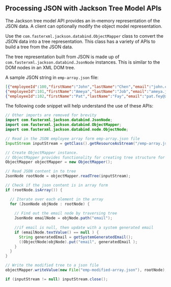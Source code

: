 ## Processing JSON with Jackson Tree Model APIs

The Jackson tree model API provides an in-memory representation of the JSON data. A client can
optionally modify the object model representation.

Use the `com.fasterxml.jackson.databind.ObjectMapper` class to convert the JSON
data into a tree representation. This class has a variety of APIs to build a tree from the JSON data.

The tree representation built from JSON is made up of
`com.fasterxml.jackson.databind.JsonNode` instances. This is similar to the DOM nodes in an
XML DOM tree.

A sample JSON string in `emp-array.json` file:
```json
[{"employeeId":100,"firstName":"John","lastName":"Chen","email":"john.chen@xxxx.com","hireDate":"2008-10-16"},
{"employeeId":101,"firstName":"Ameya","lastName":"Job","email":"ameya.job@xxx.com","hireDate":"2013-03-06"},
{"employeeId":102,"firstName":"Pat","lastName":"Fay","email":"pat.fey@xxx.com","hireDate":"2001-03-06"}]
```
The following code snippet will help understand the use of these APIs:
```java
// Other imports are removed for brevity
import com.fasterxml.jackson.databind.JsonNode;
import com.fasterxml.jackson.databind.ObjectMapper;
import com.fasterxml.jackson.databind.node.ObjectNode;

// Read in the JSON employee array form emp-array.json file
InputStream inputStream = getClass().getResourceAsStream("/emp-array.json");

// Create ObjectMapper instance. 
// ObjectMapper provides functionality for creating tree structure for JSON content
ObjectMapper objectMapper = new ObjectMapper();

// Read JSON content in to tree
JsonNode rootNode = objectMapper.readTree(inputStream);

// Check if the json content is in array form
if (rootNode.isArray()) {

  // Iterate over each element in the array
  for (JsonNode objNode : rootNode) {
  
    // Find out the email node by traversing tree
    JsonNode emailNode = objNode.path("email");
    
    //if email is null, then update with a system generated email
    if (emailNode.textValue() == null ) {
      String generatedEmail = getSystemGeneratedEmail();
      ((ObjectNode)objNode).put("email", generatedEmail );
    }
  }
}

// Write the modified tree to a json file
objectMapper.writeValue(new File("emp-modified-array.json"), rootNode);

if (inputStream != null) inputStream.close();
```
